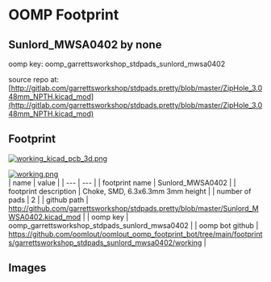 # OOMP Footprint  
## Sunlord_MWSA0402  by none  
  
oomp key: oomp_garrettsworkshop_stdpads_sunlord_mwsa0402  
  
source repo at: [http://gitlab.com/garrettsworkshop/stdpads.pretty/blob/master/ZipHole_3.048mm_NPTH.kicad_mod](http://gitlab.com/garrettsworkshop/stdpads.pretty/blob/master/ZipHole_3.048mm_NPTH.kicad_mod)  
## Footprint  
  
[![working_kicad_pcb_3d.png](working_kicad_pcb_3d_600.png)](working_kicad_pcb_3d.png)  
  
[![working.png](working_600.png)](working.png)  
| name | value | 
| --- | --- | 
| footprint name | Sunlord_MWSA0402 | 
| footprint description | Choke, SMD, 6.3x6.3mm 3mm height | 
| number of pads | 2 | 
| github path | http://github.com/garrettsworkshop/stdpads.pretty/blob/master/Sunlord_MWSA0402.kicad_mod | 
| oomp key | oomp_garrettsworkshop_stdpads_sunlord_mwsa0402 | 
| oomp bot github | https://github.com/oomlout/oomlout_oomp_footprint_bot/tree/main/footprints/garrettsworkshop_stdpads_sunlord_mwsa0402/working | 
## Images  
